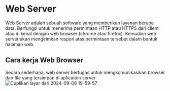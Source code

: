 # Web Server
Web Server adalah sebuah software yang memberikan layanan berupa data. Berfungsi untuk menerima permintaan HTTP atau HTTPS dari client atau di kenal dengan web browser (chrome atau firefox). Kemudian web server akan mengirimkan respon atas permintaan tersebut dalam bentuk halaman web. 

## Cara kerja Web Browser
Secara sederhana, web server bertugas untuk mengkomunikasikan browser dan file yang tersimpan di aplication server
![Cuplikan layar dari 2024-09-08 19-59-57](https://github.com/user-attachments/assets/fe696ce7-62cd-43a9-8b51-e6ab9413cfac)
